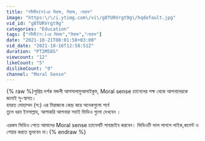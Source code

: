 ```yaml
---
title: "নবীজীর(স)এর মিরাজ, মিরাজ, বোরাক"
image: "https:\/\/i.ytimg.com\/vi\/g8TURVrgt9g\/hqdefault.jpg"
vid_id: "g8TURVrgt9g"
categories: "Education"
tags: ["নবীজী(স:)এর মিরাজ","মিরাজ","বোরাক"]
date: "2021-10-21T08:01:58+03:00"
vid_date: "2021-10-16T12:58:51Z"
duration: "PT2M58S"
viewcount: "12"
likeCount: "5"
dislikeCount: "0"
channel: "Moral Sense"
---
```

{% raw %}সুপ্রিয় দর্শক মন্ডলী আসসালামুআলাইকুম, Moral sense চ্যানেলের পক্ষ থেকে আপনাদেরকে জানাই সু-স্বাগত। <br />হযরত মোহাম্মদ (স:) এর মিরাজকে কেন্দ্র করে অনেকগুলো পর্বে<br /> তুলে ধরব ইনসাল্লাহ, আশাকরি আপনারা সবাই ভিডিও গুলো দেখবেন ।<br /><br />এরকম ভিডিও পেতে আমাদের Moral sense চ্যানেলটি সাবস্ক্রাইব করবেন। ভিডিওটি ভাল লাগলে লাইক,কমেন্ট ও শেয়ার করতে ভুলবেন না।{% endraw %}
